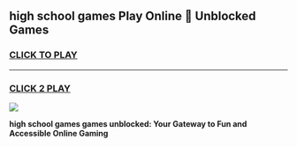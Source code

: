 
## high school games Play Online 👋 Unblocked Games
<h3>
<a href="https://news.freeplayer.one?title=high_school_games&ref=17GH">CLICK TO PLAY</a></h3>
<hr>

<h3>
<a href="https://news.freeplayer.one?title=high_school_games&ref=17GH">CLICK 2 PLAY</a>
  
</h3>

<a href="https://news.freeplayer.one?title=high_school_games&ref=17GH/"><img src="https://clearcache.store/games.png"></a>


**high school games games unblocked: Your Gateway to Fun and Accessible Online Gaming**
